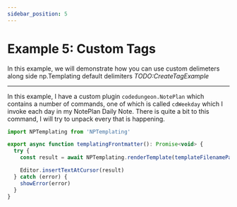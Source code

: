 ```yaml
---
sidebar_position: 5
---
```


# Example 5: Custom Tags
In this example, we will demonstrate how you can use custom delimeters along side np.Templating default delimiters
_TODO:CreateTagExample_

*****
In this example, I have a custom plugin `codedungeon.NotePlan` which contains a number of commands, one of which is called `cdWeekday` which I invoke each day in my NotePlan Daily Note.  There is quite a bit to this command, I will try to unpack every that is happening.

```js
import NPTemplating from 'NPTemplating'

export async function templatingFrontmatter(): Promise<void> {
  try {
    const result = await NPTemplating.renderTemplate(templateFilenamePath('Test (Frontmatter)'), {})

    Editor.insertTextAtCursor(result)
  } catch (error) {
    showError(error)
  }
}
```
